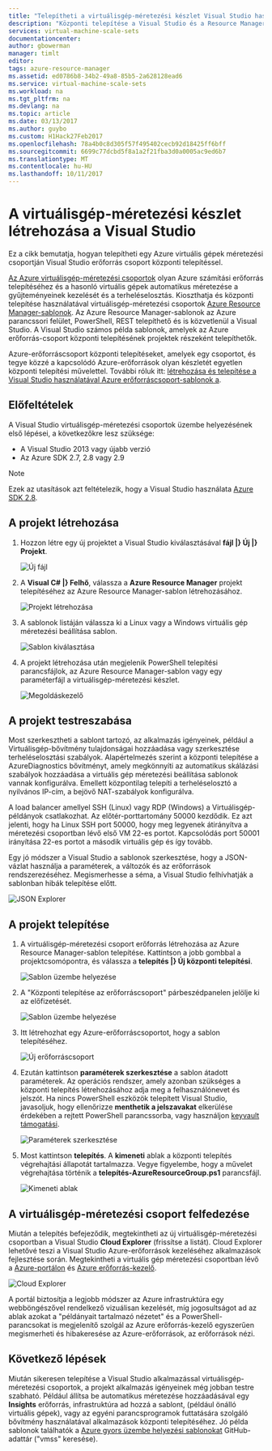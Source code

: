```yaml
---
title: "Telepítheti a virtuálisgép-méretezési készlet Visual Studio használatával |} Microsoft Docs"
description: "Központi telepítése a Visual Studio és a Resource Manager-sablon használatával virtuálisgép-méretezési csoportok"
services: virtual-machine-scale-sets
documentationcenter: 
author: gbowerman
manager: timlt
editor: 
tags: azure-resource-manager
ms.assetid: ed0786b8-34b2-49a8-85b5-2a628128ead6
ms.service: virtual-machine-scale-sets
ms.workload: na
ms.tgt_pltfrm: na
ms.devlang: na
ms.topic: article
ms.date: 03/13/2017
ms.author: guybo
ms.custom: H1Hack27Feb2017
ms.openlocfilehash: 78a4b0c8d305f57f495402cecb92d18425ff6bff
ms.sourcegitcommit: 6699c77dcbd5f8a1a2f21fba3d0a0005ac9ed6b7
ms.translationtype: MT
ms.contentlocale: hu-HU
ms.lasthandoff: 10/11/2017
---
```

# <a name="how-to-create-a-virtual-machine-scale-set-with-visual-studio"></a>A virtuálisgép-méretezési készlet létrehozása a Visual Studio
Ez a cikk bemutatja, hogyan telepítheti egy Azure virtuális gépek méretezési csoportján Visual Studio erőforrás csoport központi telepítéssel.

[Az Azure virtuálisgép-méretezési csoportok](https://azure.microsoft.com/blog/azure-vm-scale-sets-public-preview/) olyan Azure számítási erőforrás telepítéséhez és a hasonló virtuális gépek automatikus méretezése a gyűjteményeinek kezelését és a terheléselosztás. Kioszthatja és központi telepítése használatával virtuálisgép-méretezési csoportok [Azure Resource Manager-sablonok](https://github.com/Azure/azure-quickstart-templates). Az Azure Resource Manager-sablonok az Azure parancssori felület, PowerShell, REST telepíthető és is közvetlenül a Visual Studio. A Visual Studio számos példa sablonok, amelyek az Azure erőforrás-csoport központi telepítésének projektek részeként telepíthetők.

Azure-erőforráscsoport központi telepítéseket, amelyek egy csoportot, és tegye közzé a kapcsolódó Azure-erőforrások olyan készletét egyetlen központi telepítési művelettel. További róluk itt: [létrehozása és telepítése a Visual Studio használatával Azure erőforráscsoport-sablonok a](../vs-azure-tools-resource-groups-deployment-projects-create-deploy.md).

## <a name="pre-requisites"></a>Előfeltételek
A Visual Studio virtuálisgép-méretezési csoportok üzembe helyezésének első lépései, a következőkre lesz szüksége:

* A Visual Studio 2013 vagy újabb verzió
* Az Azure SDK 2.7, 2.8 vagy 2.9

>[!NOTE]
>Ezek az utasítások azt feltételezik, hogy a Visual Studio használata [Azure SDK 2.8](https://azure.microsoft.com/blog/announcing-the-azure-sdk-2-8-for-net/).

## <a name="creating-a-project"></a>A projekt létrehozása
1. Hozzon létre egy új projektet a Visual Studio kiválasztásával **fájl |} Új |} Projekt**.
   
    ![Új fájl][file_new]

2. A **Visual C# |} Felhő**, válassza a **Azure Resource Manager** projekt telepítéséhez az Azure Resource Manager-sablon létrehozásához.
   
    ![Projekt létrehozása][create_project]

3. A sablonok listáján válassza ki a Linux vagy a Windows virtuális gép méretezési beállítása sablon.
   
   ![Sablon kiválasztása][select_Template]

4. A projekt létrehozása után megjelenik PowerShell telepítési parancsfájlok, az Azure Resource Manager-sablon vagy egy paraméterfájl a virtuálisgép-méretezési készlet.
   
    ![Megoldáskezelő][solution_explorer]

## <a name="customize-your-project"></a>A projekt testreszabása
Most szerkesztheti a sablont tartozó, az alkalmazás igényeinek, például a Virtuálisgép-bővítmény tulajdonságai hozzáadása vagy szerkesztése terheléselosztási szabályok. Alapértelmezés szerint a központi telepítése a AzureDiagnostics bővítményt, amely megkönnyíti az automatikus skálázási szabályok hozzáadása a virtuális gép méretezési beállítása sablonok vannak konfigurálva. Emellett központilag telepíti a terheléselosztó a nyilvános IP-cím, a bejövő NAT-szabályok konfigurálva. 

A load balancer amellyel SSH (Linux) vagy RDP (Windows) a Virtuálisgép-példányok csatlakozhat. Az előtér-porttartomány 50000 kezdődik. Ez azt jelenti, hogy ha Linux SSH port 50000, hogy meg legyenek átirányítva a méretezési csoportban lévő első VM 22-es portot. Kapcsolódás port 50001 irányítása 22-es portot a második virtuális gép és így tovább.

 Egy jó módszer a Visual Studio a sablonok szerkesztése, hogy a JSON-vázlat használja a paraméterek, a változók és az erőforrások rendszerezéséhez. Megismerhesse a séma, a Visual Studio felhívhatják a sablonban hibák telepítése előtt.

![JSON Explorer][json_explorer]

## <a name="deploy-the-project"></a>A projekt telepítése
1. A virtuálisgép-méretezési csoport erőforrás létrehozása az Azure Resource Manager-sablon telepítése. Kattintson a jobb gombbal a projektcsomópontra, és válassza a **telepítés |} Új központi telepítési**.
   
    ![Sablon üzembe helyezése][5deploy_Template]
    
2. A "Központi telepítése az erőforráscsoport" párbeszédpanelen jelölje ki az előfizetését.
   
    ![Sablon üzembe helyezése][6deploy_Template]

3. Itt létrehozhat egy Azure-erőforráscsoportot, hogy a sablon telepítéséhez.
   
    ![Új erőforráscsoport][new_resource]

4. Ezután kattintson **paraméterek szerkesztése** a sablon átadott paraméterek. Az operációs rendszer, amely azonban szükséges a központi telepítés létrehozásához adja meg a felhasználónevet és jelszót. Ha nincs PowerShell eszközök telepített Visual Studio, javasoljuk, hogy ellenőrizze **menthetik a jelszavakat** elkerülése érdekében a rejtett PowerShell parancssorba, vagy használjon [keyvault támogatási](https://azure.microsoft.com/blog/keyvault-support-for-arm-templates/).
   
    ![Paraméterek szerkesztése][edit_parameters]

5. Most kattintson **telepítés**. A **kimeneti** ablak a központi telepítés végrehajtási állapotát tartalmazza. Vegye figyelembe, hogy a művelet végrehajtása történik a **telepítés-AzureResourceGroup.ps1** parancsfájl.
   
   ![Kimeneti ablak][output_window]

## <a name="exploring-your-virtual-machine-scale-set"></a>A virtuálisgép-méretezési csoport felfedezése
Miután a telepítés befejeződik, megtekintheti az új virtuálisgép-méretezési csoportban a Visual Studio **Cloud Explorer** (frissítse a listát). Cloud Explorer lehetővé teszi a Visual Studio Azure-erőforrások kezeléséhez alkalmazások fejlesztése során. Megtekintheti a virtuális gép méretezési csoportban lévő a [Azure-portálon](https://portal.azure.com) és [Azure erőforrás-kezelő](https://resources.azure.com/).

![Cloud Explorer][cloud_explorer]

 A portál biztosítja a legjobb módszer az Azure infrastruktúra egy webböngészővel rendelkező vizuálisan kezelését, míg jogosultságot ad az ablak azokat a "példányait tartalmazó nézetet" és a PowerShell-parancsokat is megjelenítő szolgál az Azure erőforrás-kezelő egyszerűen megismerheti és hibakeresése az Azure-erőforrások, az erőforrások nézi.

## <a name="next-steps"></a>Következő lépések
Miután sikeresen telepítése a Visual Studio alkalmazással virtuálisgép-méretezési csoportok, a projekt alkalmazás igényeinek még jobban testre szabható. Például állítsa be automatikus méretezése hozzáadásával egy **Insights** erőforrás, infrastruktúra ad hozzá a sablont, (például önálló virtuális gépek), vagy az egyéni parancsprogramok futtatására szolgáló bővítmény használatával alkalmazások központi telepítéséhez. Jó példa sablonok találhatók a [Azure gyors üzembe helyezési sablonokat](https://github.com/Azure/azure-quickstart-templates) GitHub-adattár ("vmss" keresése).

[file_new]: ./media/virtual-machine-scale-sets-vs-create/1-FileNew.png
[create_project]: ./media/virtual-machine-scale-sets-vs-create/2-CreateProject.png
[select_Template]: ./media/virtual-machine-scale-sets-vs-create/3b-SelectTemplateLin.png
[solution_explorer]: ./media/virtual-machine-scale-sets-vs-create/4-SolutionExplorer.png
[json_explorer]: ./media/virtual-machine-scale-sets-vs-create/10-JsonExplorer.png
[5deploy_Template]: ./media/virtual-machine-scale-sets-vs-create/5-DeployTemplate.png
[6deploy_Template]: ./media/virtual-machine-scale-sets-vs-create/6-DeployTemplate.png
[new_resource]: ./media/virtual-machine-scale-sets-vs-create/7-NewResourceGroup.png
[edit_parameters]: ./media/virtual-machine-scale-sets-vs-create/8-EditParameter.png
[output_window]: ./media/virtual-machine-scale-sets-vs-create/9-Output.png
[cloud_explorer]: ./media/virtual-machine-scale-sets-vs-create/12-CloudExplorer.png
